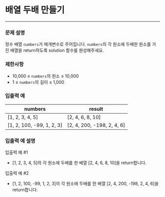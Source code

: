 # 배열 두배 만들기
***

### 문제 설명
정수 배열 `numbers`가 매개변수로 주어집니다. `numbers`의 각 원소에 두배한 원소를 가진 배열을 return하도록 solution 함수를 완성해주세요.
### 제한사항
- 10,000 ≤ `numbers`의 원소 ≤ 10,000
- 1 ≤ `numbers`의 길이 ≤ 1,000
### 입출력 예
numbers| result
|--|--|
[1, 2, 3, 4, 5]|	[2, 4, 6, 8, 10]
[1, 2, 100, -99, 1, 2, 3]|	[2, 4, 200, -198, 2, 4, 6]
### 입출력 예 설명
입출력 예 #1
- [1, 2, 3, 4, 5]의 각 원소에 두배를 한 배열 [2, 4, 6, 8, 10]을 return합니다.

입출력 예 #2
- [1, 2, 100, -99, 1, 2, 3]의 각 원소에 두배를 한 배열 [2, 4, 200, -198, 2, 4, 6]을 return합니다.